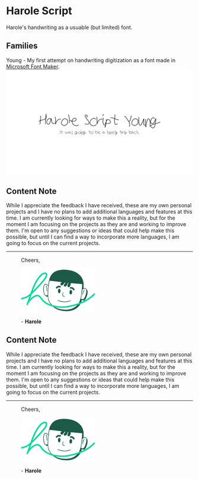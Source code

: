 

# Harole Script

Harole's handwriting as a usuable (but limited) font.

## Families

Young - My first attempt on handwriting digitization as a font made in [Microsoft Font Maker](https://apps.microsoft.com/store/detail/microsoft-font-maker/9N9209F8S3VC).
<img width="1280" alt="A preview of Harole Script Young." src="./src/Young/HaroleScriptYoung_Thumbnail.png">

## Content Note

While I appreciate the feedback I have received, these are my own personal projects and I have no plans to add additional languages and features at this time. I am currently looking for ways to make this a reality, but for the moment I am focusing on the projects as they are and working to improve them. I'm open to any suggestions or ideas that could help make this possible, but until I can find a way to incorporate more languages, I am going to focus on the current projects.

---

<figure title="Harole's Signature">
    <p>Cheers,</p>
    <img alt="Harole's Signature" type="image/svg+xml" title="Harole's Signature" width="200" src="https://raw.githubusercontent.com/HaroleDev/HaroleDev/public/assets/illustrations/Harole's%20Signature.svg">
    <p>- <b>Harole</b></p>
</figure>

## Content Note

While I appreciate the feedback I have received, these are my own personal projects and I have no plans to add additional languages and features at this time. I am currently looking for ways to make this a reality, but for the moment I am focusing on the projects as they are and working to improve them. I'm open to any suggestions or ideas that could help make this possible, but until I can find a way to incorporate more languages, I am going to focus on the current projects.

---

<figure title="Harole's Signature">
    <p>Cheers,</p>
    <img alt="Harole's Signature" type="image/svg+xml" title="Harole's Signature" width="200" src="https://raw.githubusercontent.com/HaroleDev/HaroleDev/public/assets/illustrations/Harole's%20Signature.svg">
    <p>- <b>Harole</b></p>
</figure>
